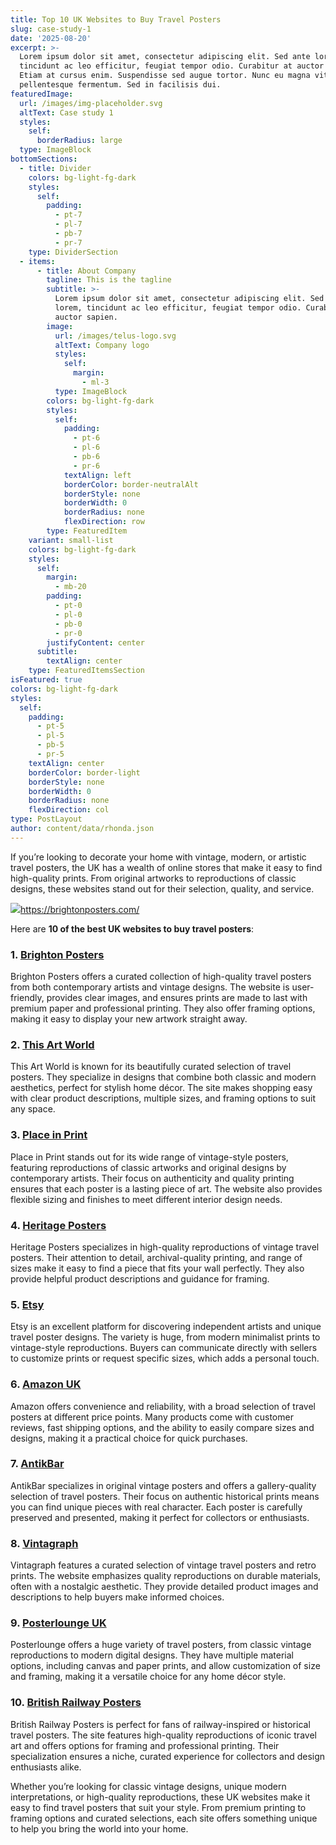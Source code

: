 ```yaml
---
title: Top 10 UK Websites to Buy Travel Posters
slug: case-study-1
date: '2025-08-20'
excerpt: >-
  Lorem ipsum dolor sit amet, consectetur adipiscing elit. Sed ante lorem,
  tincidunt ac leo efficitur, feugiat tempor odio. Curabitur at auctor sapien.
  Etiam at cursus enim. Suspendisse sed augue tortor. Nunc eu magna vitae lorem
  pellentesque fermentum. Sed in facilisis dui.
featuredImage:
  url: /images/img-placeholder.svg
  altText: Case study 1
  styles:
    self:
      borderRadius: large
  type: ImageBlock
bottomSections:
  - title: Divider
    colors: bg-light-fg-dark
    styles:
      self:
        padding:
          - pt-7
          - pl-7
          - pb-7
          - pr-7
    type: DividerSection
  - items:
      - title: About Company
        tagline: This is the tagline
        subtitle: >-
          Lorem ipsum dolor sit amet, consectetur adipiscing elit. Sed ante
          lorem, tincidunt ac leo efficitur, feugiat tempor odio. Curabitur at
          auctor sapien.
        image:
          url: /images/telus-logo.svg
          altText: Company logo
          styles:
            self:
              margin:
                - ml-3
          type: ImageBlock
        colors: bg-light-fg-dark
        styles:
          self:
            padding:
              - pt-6
              - pl-6
              - pb-6
              - pr-6
            textAlign: left
            borderColor: border-neutralAlt
            borderStyle: none
            borderWidth: 0
            borderRadius: none
            flexDirection: row
        type: FeaturedItem
    variant: small-list
    colors: bg-light-fg-dark
    styles:
      self:
        margin:
          - mb-20
        padding:
          - pt-0
          - pl-0
          - pb-0
          - pr-0
        justifyContent: center
      subtitle:
        textAlign: center
    type: FeaturedItemsSection
isFeatured: true
colors: bg-light-fg-dark
styles:
  self:
    padding:
      - pt-5
      - pl-5
      - pb-5
      - pr-5
    textAlign: center
    borderColor: border-light
    borderStyle: none
    borderWidth: 0
    borderRadius: none
    flexDirection: col
type: PostLayout
author: content/data/rhonda.json
---
```

If you’re looking to decorate your home with vintage, modern, or artistic travel posters, the UK has a wealth of online stores that make it easy to find high-quality prints. From original artworks to reproductions of classic designs, these websites stand out for their selection, quality, and service.

![](/images/Travel%20Gallery-min.png)<https://brightonposters.com/>

Here are **10 of the best UK websites to buy travel posters**:

### 1. [Brighton Posters](https://www.brightonposters.com)

Brighton Posters offers a curated collection of high-quality travel posters from both contemporary artists and vintage designs. The website is user-friendly, provides clear images, and ensures prints are made to last with premium paper and professional printing. They also offer framing options, making it easy to display your new artwork straight away.

### 2. [This Art World](https://thisartworld.com/collections/travel-posters-united-kingdom)

This Art World is known for its beautifully curated selection of travel posters. They specialize in designs that combine both classic and modern aesthetics, perfect for stylish home décor. The site makes shopping easy with clear product descriptions, multiple sizes, and framing options to suit any space.

### 3. [Place in Print]()

Place in Print stands out for its wide range of vintage-style posters, featuring reproductions of classic artworks and original designs by contemporary artists. Their focus on authenticity and quality printing ensures that each poster is a lasting piece of art. The website also provides flexible sizing and finishes to meet different interior design needs.

### 4. [Heritage Posters]()

Heritage Posters specializes in high-quality reproductions of vintage travel posters. Their attention to detail, archival-quality printing, and range of sizes make it easy to find a piece that fits your wall perfectly. They also provide helpful product descriptions and guidance for framing.

### 5. [Etsy]()

Etsy is an excellent platform for discovering independent artists and unique travel poster designs. The variety is huge, from modern minimalist prints to vintage-style reproductions. Buyers can communicate directly with sellers to customize prints or request specific sizes, which adds a personal touch.

### 6. [Amazon UK]()

Amazon offers convenience and reliability, with a broad selection of travel posters at different price points. Many products come with customer reviews, fast shipping options, and the ability to easily compare sizes and designs, making it a practical choice for quick purchases.

### 7. [AntikBar]()

AntikBar specializes in original vintage posters and offers a gallery-quality selection of travel posters. Their focus on authentic historical prints means you can find unique pieces with real character. Each poster is carefully preserved and presented, making it perfect for collectors or enthusiasts.

### 8. [Vintagraph]()

Vintagraph features a curated selection of vintage travel posters and retro prints. The website emphasizes quality reproductions on durable materials, often with a nostalgic aesthetic. They provide detailed product images and descriptions to help buyers make informed choices.

### 9. [Posterlounge UK]()

Posterlounge offers a huge variety of travel posters, from classic vintage reproductions to modern digital designs. They have multiple material options, including canvas and paper prints, and allow customization of size and framing, making it a versatile choice for any home décor style.

### 10. [British Railway Posters]()

British Railway Posters is perfect for fans of railway-inspired or historical travel posters. The site features high-quality reproductions of iconic travel art and offers options for framing and professional printing. Their specialization ensures a niche, curated experience for collectors and design enthusiasts alike.

Whether you’re looking for classic vintage designs, unique modern interpretations, or high-quality reproductions, these UK websites make it easy to find travel posters that suit your style. From premium printing to framing options and curated selections, each site offers something unique to help you bring the world into your home.
